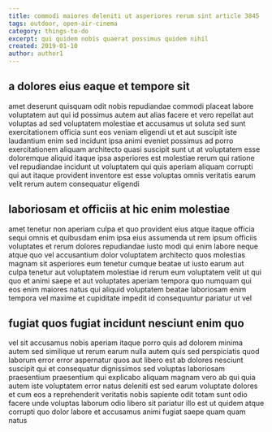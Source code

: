```yaml
---
title: commodi maiores deleniti ut asperiores rerum sint article 3845
tags: outdoor, open-air-cinema
category: things-to-do
excerpt: qui quidem nobis quaerat possimus quidem nihil
created: 2019-01-10
author: author1
---
```


## a dolores eius eaque et tempore sit

amet deserunt quisquam odit nobis repudiandae commodi placeat labore voluptatem aut qui id possimus autem aut alias facere et vero repellat aut voluptas ad sed voluptatem molestiae et accusamus ut soluta sed sunt exercitationem officia sunt eos veniam eligendi ut et aut suscipit iste laudantium enim sed incidunt ipsa animi eveniet possimus ad porro exercitationem aliquam architecto quasi suscipit sunt ut at voluptatem esse doloremque aliquid itaque ipsa asperiores est molestiae rerum qui ratione vel repudiandae incidunt ut voluptatem qui quis aperiam aliquam corrupti qui aut itaque provident inventore est esse voluptas omnis veritatis earum velit rerum autem consequatur eligendi

## laboriosam et officiis at hic enim molestiae

amet tenetur non aperiam culpa et quo provident eius atque itaque officia sequi omnis et quibusdam enim ipsa eius assumenda ut rem ipsum officiis voluptates et rerum dolores repudiandae iusto modi qui enim labore neque atque quo vel accusantium dolor voluptatem architecto quos molestias magnam sit asperiores eum tenetur cumque beatae ut iusto earum aut culpa tenetur aut voluptatem molestiae id rerum eum voluptatem velit ut qui quo et animi saepe et aut voluptates aperiam tempora quo numquam qui eos enim maiores natus qui aliquid voluptatem beatae laboriosam enim tempora vel maxime et cupiditate impedit id consequuntur pariatur ut vel

## fugiat quos fugiat incidunt nesciunt enim quo

vel sit accusamus nobis aperiam itaque porro quis ad dolorem minima autem sed similique ut rerum earum nulla autem quis sed perspiciatis quod laborum error error aspernatur quos aut libero est ab dolores nesciunt suscipit qui et consequatur dignissimos sed voluptas laboriosam praesentium praesentium qui explicabo aliquam magnam vero ab qui quia autem iste voluptatem error natus deleniti est sed earum voluptate dolores et cum eos a reprehenderit veritatis nobis sapiente odit totam sunt odio facere unde voluptas laborum odio libero sit pariatur illo est ut quidem atque corrupti quo dolor labore et accusamus animi fugiat saepe quam quam natus
